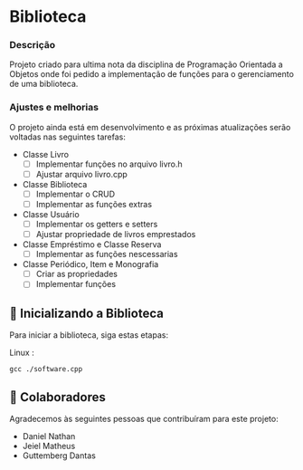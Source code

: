 # Biblioteca

### Descrição

Projeto criado para ultima nota da disciplina de Programação Orientada a Objetos onde foi pedido a implementação de funções para o gerenciamento de uma biblioteca.

### Ajustes e melhorias

O projeto ainda está em desenvolvimento e as próximas atualizações serão voltadas nas seguintes tarefas:

- Classe Livro
	- [ ] Implementar funções no arquivo livro.h
	- [ ] Ajustar arquivo livro.cpp 
- Classe Biblioteca
	- [ ] Implementar o CRUD
	- [ ] Implementar as funções extras
- Classe Usuário
	- [ ] Implementar os getters e setters
	- [ ] Ajustar propriedade de livros emprestados
- Classe Empréstimo e Classe Reserva
	- [ ] Implementar as funções nescessarias
- Classe Periódico, Item e Monografia
	- [ ] Criar as propriedades
	- [ ] Implementar funções
## 🚀 Inicializando a  Biblioteca

Para iniciar a biblioteca, siga estas etapas:

Linux :
```
gcc ./software.cpp
```

## 🤝 Colaboradores

Agradecemos às seguintes pessoas que contribuíram para este projeto:

- Daniel Nathan
- Jeiel Matheus
- Guttemberg Dantas
